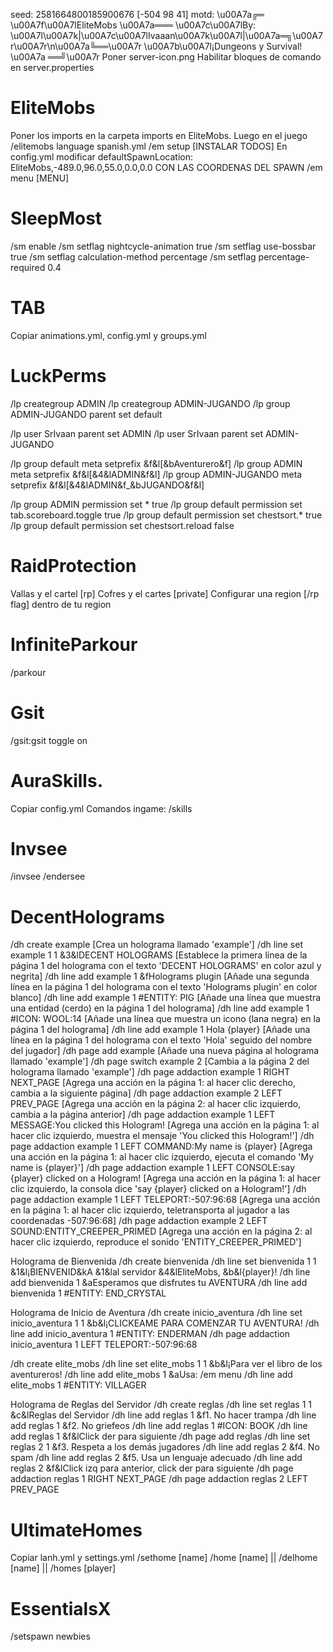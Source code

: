 seed: 2581664800185900676    [-504 98 41]
motd: \u00A7a╔═ \u00A7f\u00A7lEliteMobs \u00A7a═══ \u00A7c\u00A7lBy: \u00A7l\u00A7k|\u00A7c\u00A7lIvaaan\u00A7k\u00A7l|\u00A7a═╗\u00A7r\u00A7r\n\u00A7a╚══\u00A7r \u00A7b\u00A7l¡Dungeons y Survival! \u00A7a ══╝\u00A7r
Poner server-icon.png
Habilitar bloques de comando en server.properties
# EliteMobs
Poner los imports en la carpeta imports en EliteMobs.
Luego en el juego
/elitemobs language spanish.yml
/em setup [INSTALAR TODOS]
En config.yml modificar defaultSpawnLocation: EliteMobs,-489.0,96.0,55.0,0.0,0.0 CON LAS COORDENAS DEL SPAWN
/em menu [MENU]

# SleepMost
/sm enable
/sm setflag nightcycle-animation true
/sm setflag use-bossbar true
/sm setflag calculation-method percentage
/sm setflag percentage-required 0.4

# TAB
Copiar animations.yml, config.yml y groups.yml

# LuckPerms
/lp creategroup ADMIN
/lp creategroup ADMIN-JUGANDO
/lp group ADMIN-JUGANDO parent set default

/lp user SrIvaan parent set ADMIN
/lp user SrIvaan parent set ADMIN-JUGANDO

/lp group default meta setprefix &f&l[&bAventurero&f]
/lp group ADMIN meta setprefix &f&l[&4&lADMIN&f&l]
/lp group ADMIN-JUGANDO meta setprefix &f&l[&4&lADMIN&f_&bJUGANDO&f&l]

/lp group ADMIN permission set * true
/lp group default permission set tab.scoreboard.toggle true
/lp group default permission set chestsort.* true
/lp group default permission set chestsort.reload false

# RaidProtection
Vallas y el cartel [rp]
Cofres y el cartes [private]
Configurar una region [/rp flag] dentro de tu region

# InfiniteParkour
/parkour

# Gsit
/gsit:gsit toggle on

# AuraSkills. 
Copiar config.yml
Comandos ingame:
/skills

# Invsee
/invsee <userName>
/endersee <userName>

# DecentHolograms
/dh create example [Crea un holograma llamado 'example']
/dh line set example 1 1 &3&lDECENT HOLOGRAMS [Establece la primera línea de la página 1 del holograma con el texto 'DECENT HOLOGRAMS' en color azul y negrita]
/dh line add example 1 &fHolograms plugin [Añade una segunda línea en la página 1 del holograma con el texto 'Holograms plugin' en color blanco]
/dh line add example 1 #ENTITY: PIG [Añade una línea que muestra una entidad (cerdo) en la página 1 del holograma]
/dh line add example 1 #ICON: WOOL:14 [Añade una línea que muestra un icono (lana negra) en la página 1 del holograma]
/dh line add example 1 Hola {player} [Añade una línea en la página 1 del holograma con el texto 'Hola' seguido del nombre del jugador]
/dh page add example [Añade una nueva página al holograma llamado 'example']
/dh page switch example 2 [Cambia a la página 2 del holograma llamado 'example']
/dh page addaction example 1 RIGHT NEXT_PAGE [Agrega una acción en la página 1: al hacer clic derecho, cambia a la siguiente página]
/dh page addaction example 2 LEFT PREV_PAGE [Agrega una acción en la página 2: al hacer clic izquierdo, cambia a la página anterior]
/dh page addaction example 1 LEFT MESSAGE:You clicked this Hologram! [Agrega una acción en la página 1: al hacer clic izquierdo, muestra el mensaje 'You clicked this Hologram!']
/dh page addaction example 1 LEFT COMMAND:My name is {player} [Agrega una acción en la página 1: al hacer clic izquierdo, ejecuta el comando 'My name is {player}']
/dh page addaction example 1 LEFT CONSOLE:say {player} clicked on a Hologram! [Agrega una acción en la página 1: al hacer clic izquierdo, la consola dice 'say {player} clicked on a Hologram!']
/dh page addaction example 1 LEFT TELEPORT:-507:96:68 [Agrega una acción en la página 1: al hacer clic izquierdo, teletransporta al jugador a las coordenadas -507:96:68]
/dh page addaction example 2 LEFT SOUND:ENTITY_CREEPER_PRIMED [Agrega una acción en la página 2: al hacer clic izquierdo, reproduce el sonido 'ENTITY_CREEPER_PRIMED']

Holograma de Bienvenida
/dh create bienvenida
/dh line set bienvenida 1 1 &1&l¡BIENVENID&kA &1&lal servidor &4&lEliteMobs, &b&l{player}!
/dh line add bienvenida 1 &aEsperamos que disfrutes tu AVENTURA
/dh line add bienvenida 1 #ENTITY: END_CRYSTAL

Holograma de Inicio de Aventura
/dh create inicio_aventura
/dh line set inicio_aventura 1 1 &b&l¡CLICKEAME PARA COMENZAR TU AVENTURA!
/dh line add inicio_aventura 1 #ENTITY: ENDERMAN
/dh page addaction inicio_aventura 1 LEFT TELEPORT:-507:96:68

/dh create elite_mobs
/dh line set elite_mobs 1 1 &b&l¡Para ver el libro de los aventureros!
/dh line add elite_mobs 1 &aUsa: /em menu
/dh line add elite_mobs 1 #ENTITY: VILLAGER

Holograma de Reglas del Servidor
/dh create reglas
/dh line set reglas 1 1 &c&lReglas del Servidor
/dh line add reglas 1 &f1. No hacer trampa
/dh line add reglas 1 &f2. No griefeos
/dh line add reglas 1 #ICON: BOOK
/dh line add reglas 1 &f&lClick der para siguiente
/dh page add reglas
/dh line set reglas 2 1 &f3. Respeta a los demás jugadores
/dh line add reglas 2 &f4. No spam
/dh line add reglas 2 &f5. Usa un lenguaje adecuado
/dh line add reglas 2 &f&lClick izq para anterior, click der para siguiente
/dh page addaction reglas 1 RIGHT NEXT_PAGE
/dh page addaction reglas 2 LEFT PREV_PAGE

# UltimateHomes
Copiar lanh.yml y settings.yml
/sethome [name]
/home [name] || <player> <name>
/delhome [name] || <player> <name>
/homes [player]

# EssentialsX
/setspawn newbies